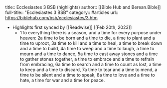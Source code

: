 title:: Ecclesiastes 3 BSB (highlights)
author:: [[Bible Hub and Berean.Bible]]
full-title:: "Ecclesiastes 3 BSB"
category:: #articles
url:: https://biblehub.com/bsb/ecclesiastes/3.htm

- Highlights first synced by [[Readwise]] [[Feb 20th, 2023]]
	- 1To everything there is a season,  and a time for every purpose under heaven:  2a time to be born and a time to die,  a time to plant and a time to uproot,  3a time to kill and a time to heal,  a time to break down and a time to build,  4a time to weep and a time to laugh,  a time to mourn and a time to dance,  5a time to cast away stones and a time to gather stones together,  a time to embrace and a time to refrain from embracing,  6a time to search and a time to count as lost,  a time to keep and a time to discard,  7a time to tear and a time to mend,  a time to be silent and a time to speak,  8a time to love and a time to hate,  a time for war and a time for peace.